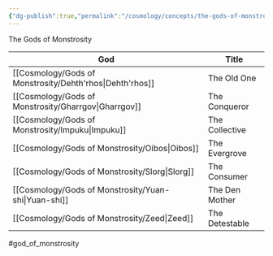 ```yaml
---
{"dg-publish":true,"permalink":"/cosmology/concepts/the-gods-of-monstrosity/"}
---
```


The Gods of Monstrosity

| God            | Title                 |
| -------------- | --------------------- |
| [[Cosmology/Gods of Monstrosity/Dehth'rhos\|Dehth'rhos]] | The Old One          |
| [[Cosmology/Gods of Monstrosity/Gharrgov\|Gharrgov]]   | The Conqueror |
| [[Cosmology/Gods of Monstrosity/Impuku\|Impuku]]     | The Collective     |
| [[Cosmology/Gods of Monstrosity/Oibos\|Oibos]]      | The Evergrove  |
| [[Cosmology/Gods of Monstrosity/Slorg\|Slorg]]      | The Consumer  |
| [[Cosmology/Gods of Monstrosity/Yuan-shi\|Yuan-shi]]   | The Den Mother         |
| [[Cosmology/Gods of Monstrosity/Zeed\|Zeed]]       | The Detestable |

#god_of_monstrosity
